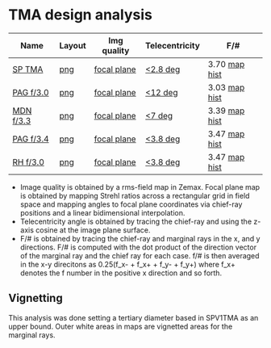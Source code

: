 # TMA design analysis

|Name           |Layout                                           |Img quality                                                   |   Telecentricity                                    |F/#        |
|---            |---                                              |---                                                           |---                                                  |---        |
|[SP TMA](TmaV1_SP)         |[png](TmaV1_SP/layout/3DLayout.png)  |[focal plane](TmaV1_SP/strehls/focal_plane_strehls.png)| [<2.8 deg](TmaV1_SP/chief_ray/chief_ray_angles_map.png)  |3.70 [map](TmaV1_SP/fNumbers/fnumber_av.png) [hist](TmaV1_SP/fNumbers/fnumber_hists.png)          |
|[PAG f/3.0](PAG_F3p0)      |[png](PAG_F3p0/layout/3DLayout.png)  |[focal plane](PAG_F3p0/strehls/focal_plane_strehls.png)  |  [<12 deg](PAG_F3p0/chief_ray/chief_ray_angles_map.png)  |3.03 [map](PAG_F3p0/fNumbers/fnumber_av.png) [hist](PAG_F3p0/fNumbers/fnumber_hists.png)          |
|[MDN f/3.3](MDN_F3p3)      |[png](MDN_F3p3/layout/3DLayout.png)  |[focal plane](MDN_F3p3/strehls/focal_plane_strehls.png)|   [<7 deg](MDN_F3p3/chief_ray/chief_ray_angles_map.png)  |3.39 [map](MDN_F3p3/fNumbers/fnumber_av.png) [hist](MDN_F3p3/fNumbers/fnumber_hists.png)          |
|[PAG f/3.4](PAG_F3p4)      |[png](PAG_F3p4/layout/3DLayout.png)  |[focal plane](PAG_F3p4/strehls/focal_plane_strehls.png)  | [<3.8 deg](PAG_F3p4/chief_ray/chief_ray_angles_map.png)  |3.47 [map](PAG_F3p4/fNumbers/fnumber_av.png) [hist](PAG_F3p4/fNumbers/fnumber_hists.png)          |
|[RH f/3.0](RH_F3p0)        |[png](RH_F3p0/layout/3DLayout.png)   |[focal plane](RH_F3p0/strehls/focal_plane_strehls.png)  | [<3.8 deg](RH_F3p0/chief_ray/chief_ray_angles_map.png)  |3.47 [map](RH_F3p0/fNumbers/fnumber_av.png) [hist](RH_F3p0/fNumbers/fnumber_hists.png)          |



* Image quality is obtained by a rms-field map in Zemax. Focal plane map is obtained by mapping Strehl ratios across a rectangular grid in field space and mapping angles to focal plane coordinates via chief-ray positions and a linear bidimensional interpolation.
* Telecentricity angle is obtained by tracing the chief-ray and using the z-axis cosine at the image plane surface.
* F/# is obtained by tracing the chief-ray and marginal rays in the x, and y directions. F/# is computed with the dot product of the direction vector of the marginal ray and the chief ray for each case. f/# is then averaged in the x-y direcitons as 0.25(f_x- + f_x+ + f_y- + f_y+) where f_x+ denotes the f number in the positive x direction and so forth.

## Vignetting

This analysis was done setting a tertiary diameter based in SPV1TMA as an upper bound. Outer white areas in maps are vignetted areas for the marginal rays.
